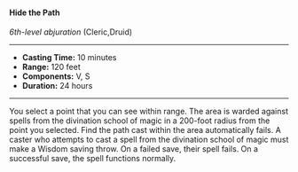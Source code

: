 #### Hide the Path
*6th-level abjuration* (Cleric,Druid)
___
- **Casting Time:** 10 minutes
- **Range:** 120 feet
- **Components:** V, S
- **Duration:** 24 hours
---
You select a point that you can see within range. The area is warded against spells from the divination school of magic in a 200-foot radius from the point you selected. Find the path  cast within the area automatically fails. A caster who attempts to cast a spell from the divination school of magic must make a Wisdom saving throw. On a failed save, their spell fails. On a successful save, the spell functions normally.
